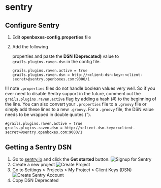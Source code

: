 # sentry

## Configure Sentry

1. Edit **openboxes-config.properties** file
2. Add the following 

   properties and paste the **DSN \(Deprecated\)** value to `grails.plugins.raven.dsn` in the config file.

   ```text
   grails.plugins.raven.active = true
   grails.plugins.raven.dsn = http://<client-dsn-key>:<client-secret>@sentry.openboxes.com:9000/1
   ```

!!! note `.properties` files do not handle boolean values very well. So if you ever need to disable Sentry support in the future, comment out the `grails.plugins.raven.active` flag by adding a hash \(\#\) to the beginning of the line. You can also convert your `.properties` file to a `.groovy` file or simply add these lines to a new `.groovy`. For a `.groovy` file, the DSN value needs to be wrapped in double quotes \("\).

```text
#grails.plugins.raven.active = true
grails.plugins.raven.dsn = http://<client-dsn-key>:<client-secret>@sentry.openboxes.com:9000/1
```

## Getting a Sentry DSN

1. Go to [sentry.io](https://sentry.io) and click the **Get started** button. ![Signup for Sentry](https://github.com/openboxes/openboxes/tree/ce29e7cd11a8a01a369e191de532c747c20c6040/img/sentry-signup.png)
2. Create a new project ![Create Project](https://github.com/openboxes/openboxes/tree/ce29e7cd11a8a01a369e191de532c747c20c6040/img/sentry-create-project.png)
3. Go to Settings &gt; Projects &gt; My Project &gt; Client Keys \(DSN\) ![Create Sentry Account](https://github.com/openboxes/openboxes/tree/ce29e7cd11a8a01a369e191de532c747c20c6040/img/sentry-client-keys.png)
4. Copy DSN Deprecated

